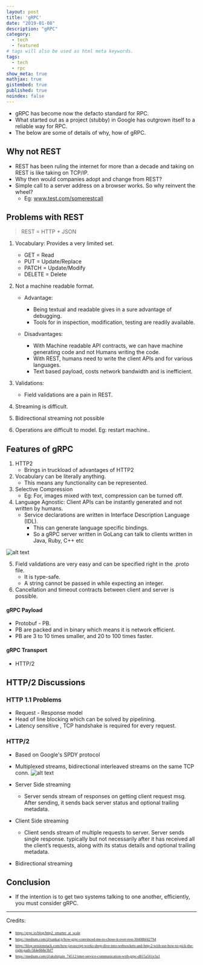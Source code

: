 ```yaml
---
layout: post
title: 'gRPC'
date: "2019-01-08"
description: "gRPC"
category:
  - tech
  - featured
# tags will also be used as html meta keywords.
tags:
  - tech
  - rpc
show_meta: true
mathjax: true
gistembed: true
published: true
noindex: false
---
```


- gRPC has become now the defacto standard for RPC.  
- What started out as a project (stubby) in Google has outgrown itself to a reliable way for RPC.  
- The below are some of details of why, how of gRPC.  

Why not REST
----

* REST has been ruling the internet for more than a decade and taking on REST is like taking on TCP/IP.
* Why then would companies adopt and change from REST?
* Simple call to a server address on a browser works. So why reinvent the wheel?
  * Eg: www.test.com/somerestcall

Problems with REST
----

> REST = HTTP + JSON


1. Vocabulary: Provides a very limited set.
	* GET    = Read
	* PUT    = Update/Replace 
	* PATCH  = Update/Modify
	* DELETE = Delete

2. Not a machine readable format. 
    * Advantage:
		* Being textual and readable gives in a sure advantage of debugging. 
		* Tools for in inspection, modification, testing are readily available.

	* Disadvantages:	
		* With Machine readable API contracts, we can have machine generating code and not Humans writing the code.
		* With REST, humans need to write the client APIs and for various languages.
		* Text based payload, costs network bandwidth and is inefficient.
3. Validations:
	* Field validations are a pain in REST.
5. Streaming is difficult.
6. Bidirectional streaming not possible
7. Operations are difficult to model. Eg: restart machine..


Features of gRPC 
--

1. HTTP2
   * Brings in truckload of advantages of HTTP2
2. Vocabulary can be literally anything.
   * This means any functionality can be represented.
3. Selective Compression
   * Eg: For, images mixed with text, compression can be turned off.
4. Language Agnostic:
   Client APIs can be instantly generated and not written by humans.
   * Service declarations are written in Interface Description Language (IDL).
	 * This can generate language specific bindings.
	 * So a gRPC server written in GoLang can talk to clients written in Java, Ruby, C++ etc

![alt text](https://rajsreen.github.io/images/http2_2.png "http/2_2")

5. Field validations are very easy and can be specified right in the .proto file.
   * It is type-safe.
   * A string cannot be passed in while expecting an integer.
6. Cancellation and timeout contracts between client and server is possible.


#### gRPC Payload

* Protobuf - PB.
* PB are packed and in binary which means it is network efficient.
* PB are 3 to 10 times smaller, and 20 to 100 times faster.

#### gRPC Transport

* HTTP/2

HTTP/2 Discussions
---

### HTTP 1.1 Problems
* Request - Response model
* Head of line blocking which can be solved by pipelining.
* Latency sensitive , TCP handshake is required for every request.

### HTTP/2
* Based on Google's SPDY protocol
* Multiplexed streams, bidirectional interleaved streams on the same TCP conn.
![alt text](https://rajsreen.github.io/images/http2_1.png "http/2")
* Server Side streaming
  * Server sends stream of responses on getting client request msg. After sending,
	it sends back server status and optional trailing metadata.

* Client Side streaming
  * Client sends stream of multiple requests to server. Server sends single response.
	typically but not necessarily after it has received all the client’s requests, 
	along with its status details and optional trailing metadata.

* Bidirectional streaming

Conclusion
---

* If the intention is to get two systems talking to one another, efficiently, you must consider gRPC.

------

Credits:
* <span style="font-family:Papyrus; font-size:x-small;">https://grpc.io/blog/http2_smarter_at_scale</span>
* <span style="font-family:Papyrus; font-size:x-small;">https://medium.com/@sankar.p/how-grpc-convinced-me-to-chose-it-over-rest-30408bf42794</span>
* <span style="font-family:Papyrus; font-size:x-small;">https://blog.sessionstack.com/how-javascript-works-deep-dive-into-websockets-and-http-2-with-sse-how-to-pick-the-right-path-584e6b8e3bf7</span>
* <span style="font-family:Papyrus; font-size:x-small;">https://medium.com/@akshitjain_74512/inter-service-communication-with-grpc-d815a561e3a1</span>
